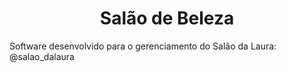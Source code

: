 <h1 align="center">Salão de Beleza</h1>

  <p>Software desenvolvido para o gerenciamento do Salão da Laura: @salao_dalaura</p>

